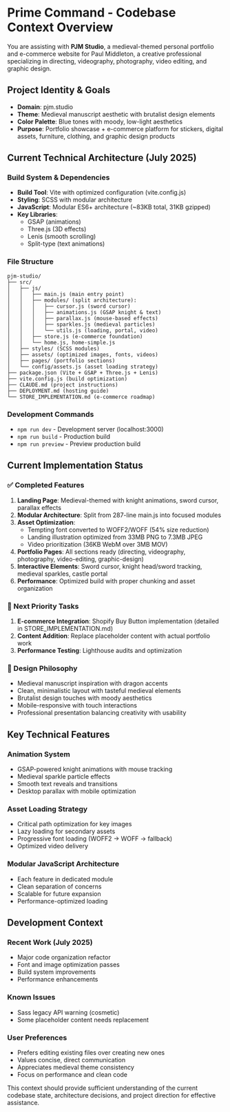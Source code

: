 # Prime Command - Codebase Context Overview

You are assisting with **PJM Studio**, a medieval-themed personal portfolio and e-commerce website for Paul Middleton, a creative professional specializing in directing, videography, photography, video editing, and graphic design.

## Project Identity & Goals
- **Domain**: pjm.studio
- **Theme**: Medieval manuscript aesthetic with brutalist design elements
- **Color Palette**: Blue tones with moody, low-light aesthetics
- **Purpose**: Portfolio showcase + e-commerce platform for stickers, digital assets, furniture, clothing, and graphic design products

## Current Technical Architecture (July 2025)

### Build System & Dependencies
- **Build Tool**: Vite with optimized configuration (vite.config.js)
- **Styling**: SCSS with modular architecture
- **JavaScript**: Modular ES6+ architecture (~83KB total, 31KB gzipped)
- **Key Libraries**: 
  - GSAP (animations)
  - Three.js (3D effects)
  - Lenis (smooth scrolling)
  - Split-type (text animations)

### File Structure
```
pjm-studio/
├── src/
│   ├── js/
│   │   ├── main.js (main entry point)
│   │   ├── modules/ (split architecture):
│   │   │   ├── cursor.js (sword cursor)
│   │   │   ├── animations.js (GSAP knight & text)
│   │   │   ├── parallax.js (mouse-based effects)
│   │   │   ├── sparkles.js (medieval particles)
│   │   │   └── utils.js (loading, portal, video)
│   │   ├── store.js (e-commerce foundation)
│   │   └── home.js, home-simple.js
│   ├── styles/ (SCSS modules)
│   ├── assets/ (optimized images, fonts, videos)
│   ├── pages/ (portfolio sections)
│   └── config/assets.js (asset loading strategy)
├── package.json (Vite + GSAP + Three.js + Lenis)
├── vite.config.js (build optimization)
├── CLAUDE.md (project instructions)
├── DEPLOYMENT.md (hosting guide)
└── STORE_IMPLEMENTATION.md (e-commerce roadmap)
```

### Development Commands
- `npm run dev` - Development server (localhost:3000)
- `npm run build` - Production build
- `npm run preview` - Preview production build

## Current Implementation Status

### ✅ Completed Features
1. **Landing Page**: Medieval-themed with knight animations, sword cursor, parallax effects
2. **Modular Architecture**: Split from 287-line main.js into focused modules
3. **Asset Optimization**: 
   - Tempting font converted to WOFF2/WOFF (54% size reduction)
   - Landing illustration optimized from 33MB PNG to 7.3MB JPEG
   - Video prioritization (36KB WebM over 3MB MOV)
4. **Portfolio Pages**: All sections ready (directing, videography, photography, video-editing, graphic-design)
5. **Interactive Elements**: Sword cursor, knight head/sword tracking, medieval sparkles, castle portal
6. **Performance**: Optimized build with proper chunking and asset organization

### 🔄 Next Priority Tasks
1. **E-commerce Integration**: Shopify Buy Button implementation (detailed in STORE_IMPLEMENTATION.md)
2. **Content Addition**: Replace placeholder content with actual portfolio work
3. **Performance Testing**: Lighthouse audits and optimization

### 🎨 Design Philosophy
- Medieval manuscript inspiration with dragon accents
- Clean, minimalistic layout with tasteful medieval elements
- Brutalist design touches with moody aesthetics
- Mobile-responsive with touch interactions
- Professional presentation balancing creativity with usability

## Key Technical Features

### Animation System
- GSAP-powered knight animations with mouse tracking
- Medieval sparkle particle effects
- Smooth text reveals and transitions
- Desktop parallax with mobile optimization

### Asset Loading Strategy
- Critical path optimization for key images
- Lazy loading for secondary assets
- Progressive font loading (WOFF2 → WOFF → fallback)
- Optimized video delivery

### Modular JavaScript Architecture
- Each feature in dedicated module
- Clean separation of concerns
- Scalable for future expansion
- Performance-optimized loading

## Development Context

### Recent Work (July 2025)
- Major code organization refactor
- Font and image optimization passes
- Build system improvements
- Performance enhancements

### Known Issues
- Sass legacy API warning (cosmetic)
- Some placeholder content needs replacement

### User Preferences
- Prefers editing existing files over creating new ones
- Values concise, direct communication
- Appreciates medieval theme consistency
- Focus on performance and clean code

This context should provide sufficient understanding of the current codebase state, architecture decisions, and project direction for effective assistance.